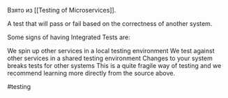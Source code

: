 Взято из [[Testing of Microservices]].

A test that will pass or fail based on the correctness of another system.

Some signs of having Integrated Tests are:

We spin up other services in a local testing environment
We test against other services in a shared testing environment
Changes to your system breaks tests for other systems
This is a quite fragile way of testing and we recommend learning more directly from the source above.

#testing